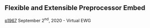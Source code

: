 ## Flexible and Extensible Preprocessor Embed

[p1967](https://thephd.github.io/vendor/future_cxx/papers/source/n2499.html)
September 2<sup>nd</sup>, 2020 - Virtual EWG

